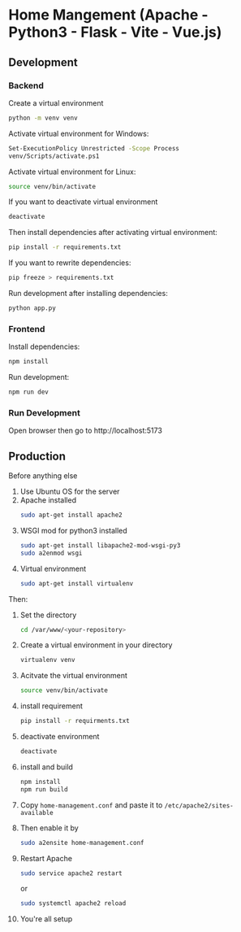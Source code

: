 # Home Mangement (Apache - Python3 - Flask - Vite - Vue.js)

## Development

### Backend
Create a virtual environment

```bash
python -m venv venv
```
Activate virtual environment for Windows:

```bash
Set-ExecutionPolicy Unrestricted -Scope Process
venv/Scripts/activate.ps1
```
Activate virtual environment for Linux:
```bash
source venv/bin/activate
```

If you want to deactivate virtual environment
```bash
deactivate
```

Then install dependencies after activating virtual environment:
```bash
pip install -r requirements.txt
```

If you want to rewrite dependencies:
```bash
pip freeze > requirements.txt
```

Run development after installing dependencies:
```bash
python app.py
```

### Frontend
Install dependencies:
```bash
npm install
```

Run development:
```bash
npm run dev
```

### Run Development
Open browser then go to http://localhost:5173

## Production
Before anything else
1. Use Ubuntu OS for the server
2. Apache installed
   ```bash
   sudo apt-get install apache2
   ```
3. WSGI mod for python3 installed
   ```bash
   sudo apt-get install libapache2-mod-wsgi-py3
   sudo a2enmod wsgi
   ```
4. Virtual environment
   ```bash
   sudo apt-get install virtualenv
   ```


Then:
1. Set the directory
   ```bash
   cd /var/www/<your-repository>
   ```
2. Create a virtual environment in your directory
   ```bash
   virtualenv venv
   ```
3. Acitvate the virtual environment
   ```bash
   source venv/bin/activate
   ```
4. install requirement
   ```bash
   pip install -r requirments.txt
   ```
5. deactivate environment
   ```bash
   deactivate
   ```
6. install and build
   ```bash
   npm install
   npm run build
   ```
7. Copy `home-management.conf` and paste it to `/etc/apache2/sites-available`
8. Then enable it by
   ```bash
   sudo a2ensite home-management.conf
   ```
9. Restart Apache
   ```bash
   sudo service apache2 restart
   ```
   or

   ```bash
   sudo systemctl apache2 reload
   ```
10. You're all setup